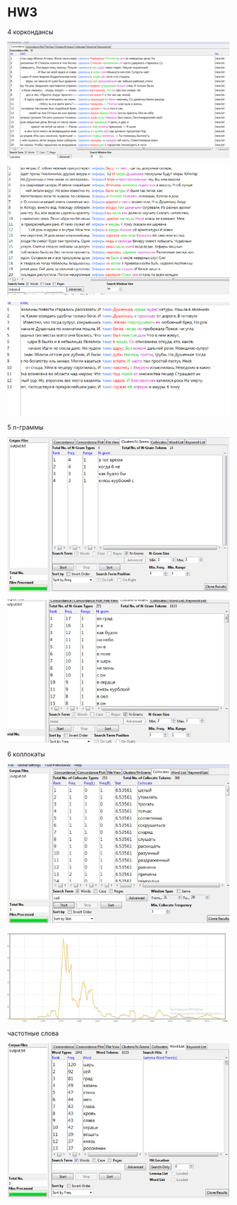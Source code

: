 # HW3

4 коркондансы

![](pic1.PNG) 

![](pic2.PNG)

![](pic3.PNG)

5 n-граммы

![](pic5.PNG)

![](pic6.PNG)

6 коллокаты

![](pic7.PNG)

![](pic8.PNG)

частотные слова

![](pic4.PNG)
